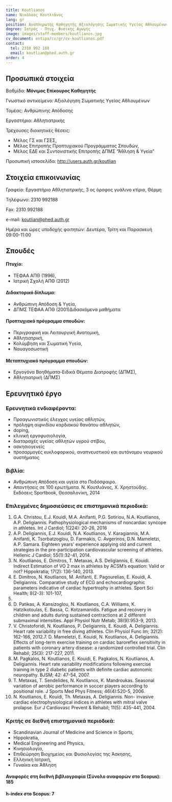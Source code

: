 ```yaml
---
title: Koutlianos
name: Νικόλαος Κουτλιάνος
lang: gr
position: Αναπληρωτής Καθηγητής Αξιολόγησης Σωματικής Υγείας Αθλουμένων
degree: Ιατρός - Πτυχ. Φυσικής Αγωγής
image: images/staff-members/koutlianos.jpg
cv_document: entipa/cv/gr/cv-koutlianos.pdf
contact:
  tel: 2310 992 188
  email: koutlian@phed.auth.gr
order: 4
---
```


## Προσωπικά στοιχεία

Βαθμίδα: **Μόνιμος Επίκουρος Καθηγητής**

Γνωστικό αντικείμενο: Αξιολόγηση Σωματικής Υγείας Αθλουμένων

Τομέας: Ανθρώπινης Απόδοσης

Εργαστήριο: Αθλητιατρικής

Τρέχουσες διοικητικές θέσεις:

- Μέλος ΓΣ και ΓΣΕΣ,
- Μέλος Επιτροπής Προπτυχιακού Προγράμματος Σπουδών,
- Μέλος ΕΔΕ και Συντονιστικής Επιτροπής ΔΠΜΣ “Άθληση & Υγεία”

Προσωπική ιστοσελίδα: http://users.auth.gr/koutlian

## Στοιχεία επικοινωνίας

Γραφείο: Εργαστήριο Αθλητιατρικής, 3 ος όροφος γυάλινο κτίριο, Θέρμη

Τηλέφωνο: 2310 992188

Fax: 2310 992188

e-mail: koutlian@phed.auth.gr

Ημέρα και ώρες υποδοχής φοιτητών: Δευτέρα, Τρίτη και Παρασκευή 09:00-11:00

## Σπουδές

#### Πτυχίο:

- ΤΕΦΑΑ ΑΠΘ (1996),
- Ιατρική Σχολή ΑΠΘ (2012)

#### Διδακτορικό δίπλωμα:

- Ανθρώπινη Απόδοση & Υγεία,
- ΔΠΜΣ ΤΕΦΑΑ ΑΠΘ (2001)Διδασκόμενα μαθήματα

#### Προπτυχιακό πρόγραμμα σπουδών:

- Περιγραφική και Λειτουργική Ανατομική,
- Αθλητιατρική,
- Κολύμβηση και Σωματική Υγεία,
- Ναυαγοσωστική

#### Μεταπτυχιακό πρόγραμμα σπουδών:

- Εργογόνα Βοηθήματα-Ειδικά Θέματα Διατροφής (ΔΠΜΣ),
- Αθλητιατρική (ΔΠΜΣ)

## Ερευνητικό έργο

### Ερευνητικά ενδιαφέροντα:

- Προαγωνιστικός έλεγχος υγείας αθλητών,
- πρόληψη αιφνιδίου καρδιακού θανάτου αθλητών,
- doping,
- κλινική εργοφυσιολογία,
- διαταραχές υγείας αθλητών υγρού στίβου,
- ασκησιογενείς
- προσαρμογές κυκλοφορικού, αναπνευστικού και αυτόνομου νευρικού συστήματος

### Βιβλία:

- Ανθρώπινη Απόδοση και υγεία στο Ποδόσφαιρο.
- Απαντήσεις σε 100 ερωτήματα. Ν. Κουτλιάνος, Χ. Χρηστούδης. Εκδόσεις Sportbook, Θεσσαλονίκη, 2014

### Επιλεγμένες δημοσιεύσεις σε επιστημονικά περιοδικά:

1. G.A. Christou, E.J. Kouidi, M.A. Anifanti, P.G. Sotiriou, N.A.
   Koutlianos, A.P. Deligiannis. Pathophysiological mechanisms
   of noncardiac syncope in athletes. Int J Cardiol; 1(224):
   20-26, 2016
2. A.P. Deligiannis, E.J. Kouidi, N.A. Koutlianos, V. Karagiannis, M.A.
   Anifanti, K. Tsorbatzoglou, D. Farmakis, C. Avgerinos, D.N.
   Mameletzi, A.P. Samara. Eighteen years' experience applying
   old and current strategies in the pre-participation
   cardiovascular screening of athletes. Hellenic J Cardiol;
   55(1):32-41, 2014.
3. N. Koutlianos, E. Dimitros, T. Metaxas, A.S. Deligiannis, E.
   Kouidi. Indirect Estimation of VO 2 max in athletes by ACSM’s
   equation: Valid or not? Hippokratia; 17(2): 136-140, 2013.
4. E. Dimitros, N. Koutlianos, M. Anifanti, E. Pagourelias, E. Kouidi,
   A. Deligiannis. Comparative study of ECG and
   echocardiographic parameters indicative of cardiac
   hypertrophy in athletes. Sport Sci Health; 8(2-3): 101-107,
5.
6. D. Patikas, A. Kansizoglou, N. Koutlianos, C.A. Williams, K.
   Hatzikotoulas, E. Bassa, C. Kotzamanidis. Fatigue and recovery
   in children and adults during sustained contractions at 2
   different submaximal intensities. Appl Physiol Nutr Metab;
   38(9):953-9, 2013.
7. V. Christoforidi, N. Koutlianos, P. Deligiannis, E. Kouidi, A.
   Deligiannis. Heart rate variability in free diving athletes. Clin
   Physiol Func Im; 32(2): 162-166, 2012.7.
   D. Mameletzi, E. Kouidi, N. Koutlianos, A. Deligiannis. Effects of
   long-term exercise training on cardiac baroreflex sensitivity in
   patients with coronary artery disease: a randomized controlled
   trial. Clin Rehabil; 25(3): 217-227, 2011.
8. M. Pagkalos, N. Koutlianos, E. Kouidi, E. Pagkalos, N. Koutlianos,
   A. Deligiannis. Heart rate variability modifications following
   exercise training in type 2 diabetic patients with definite
   cardiac autonomic neuropathy. BJSM; 42: 47-54, 2007.
9. T. Metaxas, T. Sendelides, N. Koutlianos, K. Mandroukas.
   Seasonal variation of aerobic performance in soccer players
   according to positional role. J Sports Med Phys Fitness;
   46(4):520-5, 2006.
10. N. Koutlianos, E. Kouidi, Th. Metaxas, A. Deligiannis. Non-
    invasive cardiac electrophysiological indices in athletes with
    mitral valve prolapse. Eur J Cardiovasc Prevent & Rehabil;
    11(5): 435-441, 2004.

### Κριτής σε διεθνή επιστημονικά περιοδικά:

- Scandinavian Journal of Medicine and Science in Sports,
- Hippokratia,
- Medical Engineering and Physics,
- Κινησιολογία,
- Επιθεώρηση Βιοχημείας και Φυσιολογίας της Άσκησης,
- Ελληνική Ιατρική,
- Γυναίκα και Άθληση

#### Αναφορές στη διεθνή βιβλιογραφία (Σύνολο αναφορών στο Scopus): 185

#### h-index στο Scopus: 7
